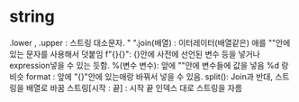# string
.lower , .upper : 스트링 대소문자.
" ".join(배열) : 이터레이터(배열같은) 애를 ""안에 있는 문자를 사용해서 덧붙임
f"{}{}": {}안에 사전에 선언된 변수 등을 넣거나 expression넣을 수 있는 듯함.
%(변수 변수): 앞에 ""안에 변수들에 값을 넣음 %d 랑 비슷
format : 앞에 "{}"안에 있는애랑 바꿔서 넣을 수 있음.
split(): Join과 반대, 스트링을 배열로 바꿈 
스트링[시작 : 끝] : 시작 끝 인덱스 대로 스트링을 자름 